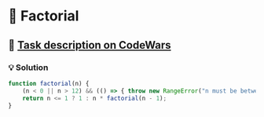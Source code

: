 # 📝 Factorial

## 🔗 [Task description on CodeWars](https://www.codewars.com/kata/54ff0d1f355cfd20e60001fc)

### 💡 Solution

```javascript
function factorial(n) {
    (n < 0 || n > 12) && (() => { throw new RangeError("n must be between 0 and 12") })();
    return n <= 1 ? 1 : n * factorial(n - 1);
}
```

